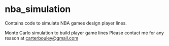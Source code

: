 # nba_simulation
Contains code to simulate NBA games design player lines. 

Monte Carlo simulation to build player game lines
Please contact me for any reason at carterbouley@gmail.com
